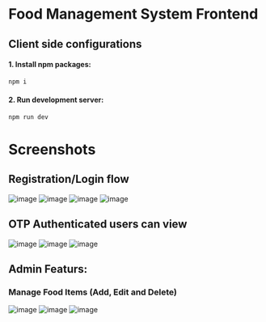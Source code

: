 # Food Management System Frontend

## Client side configurations

#### 1. Install npm packages:
```bash
npm i
```

#### 2. Run development server:
```bash
npm run dev
```

# Screenshots

## Registration/Login flow
![image](https://github.com/VishnuKumarSS/Food-Management-System-ReactJS-FE/assets/90044424/db9d7a85-e031-47ff-8cad-bb77f413a01e)
![image](https://github.com/VishnuKumarSS/Food-Management-System-ReactJS-FE/assets/90044424/8bbba546-0960-4432-8a37-48c4702e46da)
![image](https://github.com/VishnuKumarSS/Food-Management-System-ReactJS-FE/assets/90044424/d657a9bd-9f7b-4aa0-9242-ad94f26d2bd7)
![image](https://github.com/VishnuKumarSS/Food-Management-System-ReactJS-FE/assets/90044424/c172b743-fed2-4f73-90d4-e228e2fa60b4)

## OTP Authenticated users can view
![image](https://github.com/VishnuKumarSS/Food-Management-System-ReactJS-FE/assets/90044424/7a8c9e09-46f7-4009-9bdc-a4ac59402628)
![image](https://github.com/VishnuKumarSS/Food-Management-System-ReactJS-FE/assets/90044424/95711988-e0b3-4902-bb8c-aceff048d37b)
![image](https://github.com/VishnuKumarSS/Food-Management-System-ReactJS-FE/assets/90044424/5431dd49-8fcb-42f8-8c45-ceccfab5eace)

## Admin Featurs:

### Manage Food Items (Add, Edit and Delete)
![image](https://github.com/VishnuKumarSS/Food-Management-System-ReactJS-FE/assets/90044424/7c587acc-e8d6-4040-a414-8d1869043b72)
![image](https://github.com/VishnuKumarSS/Food-Management-System-ReactJS-FE/assets/90044424/8038cb76-0385-463e-94ed-b0522bac53ee)
![image](https://github.com/VishnuKumarSS/Food-Management-System-ReactJS-FE/assets/90044424/3f9f6452-5759-4b7d-ab15-f75988dbe3e0)


